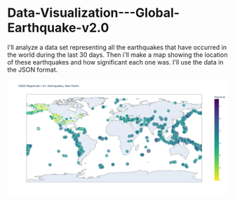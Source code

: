 # Data-Visualization---Global-Earthquake-v2.0
I'll analyze a data set representing all the earthquakes that have occurred in the world during the last 30 days. Then i'll make a map showing the location of these earthquakes and how significant each one was. I'll use the data in the JSON format.

![World Earthquakes Mapping](./img/eq_plot.png)
